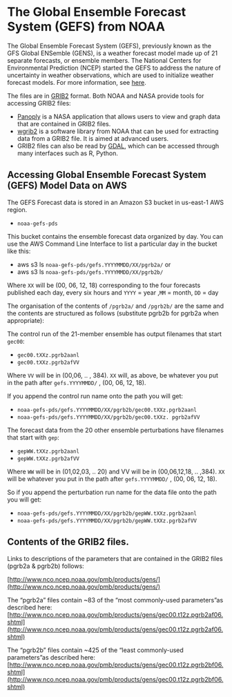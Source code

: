 # The Global Ensemble Forecast System (GEFS) from NOAA

The Global Ensemble Forecast System (GEFS), previously known as the GFS Global ENSemble (GENS), is a weather forecast model made up of 21 separate forecasts, or ensemble members. The National Centers for Environmental Prediction (NCEP) started the GEFS to address the nature of uncertainty in weather observations, which are used to initialize weather forecast models. For more information, see [here](https://www.ncei.noaa.gov/products/weather-climate-models/global-ensemble-forecast).

The files are in [GRIB2](http://www.nco.ncep.noaa.gov/pmb/docs/grib2/grib2_doc/) format. Both NOAA and NASA provide tools for accessing GRIB2 files:

 - [Panoply](https://www.giss.nasa.gov/tools/panoply/) is a NASA application that allows users to view and graph data that are contained in GRIB2 files.
 - [wgrib2](http://www.cpc.ncep.noaa.gov/products/wesley/wgrib2/) is a software library from NOAA that can be used for extracting data from a GRIB2 file. It is aimed at advanced users.
 - GRIB2 files can also be read by [GDAL](https://gdal.org/drivers/raster/grib.html), which can be accessed through many interfaces such as R, Python.


## Accessing Global Ensemble Forecast System (GEFS) Model Data on AWS
The GEFS Forecast data is stored in an Amazon S3 bucket in us-east-1 AWS region.

 - `noaa-gefs-pds`

This bucket contains the ensemble forecast data organized by day.
You can use the AWS Command Line Interface to list a particular day in the bucket like this:
 - aws s3 ls `noaa-gefs-pds/gefs.YYYYMMDD/XX/pgrb2a/`
or
 - aws s3 ls `noaa-gefs-pds/gefs.YYYYMMDD/XX/pgrb2b/`

Where `XX`  will be (00, 06, 12, 18) corresponding to the four forecasts published each day, every six hours and `YYYY` = year ,`MM` = month, `DD` = day

The organisation of the contents of `/pgrb2a/` and `/pgrb2b/` are the same and the contents are structured as follows (substitute pgrb2b for pgrb2a when appropriate):

The control run of the 21-member ensemble has output filenames that start  `gec00`:
 - `gec00.tXXz.pgrb2aanl`
 - `gec00.tXXz.pgrb2afVV`

Where `VV` will be in (00,06, .. , 384). `XX` will, as above,   be whatever you put in the path after `gefs.YYYYMMDD/` , (00, 06, 12, 18).

If you append the control run name onto the path you will get:
 - `noaa-gefs-pds/gefs.YYYYMMDD/XX/pgrb2b/gec00.tXXz.pgrb2aanl`
 - `noaa-gefs-pds/gefs.YYYYMMDD/XX/pgrb2b/gec00.tXXz. pgrb2afVV`

The forecast data from the 20 other ensemble perturbations have filenames that start  with `gep`:
 - `gepWW.tXXz.pgrb2aanl`
 - `gepWW.tXXz.pgrb2afVV`

Where `WW` will be in (01,02,03, .. 20) and VV will be in (00,06,12,18, .. ,384). `XX` will  be whatever you put in the path after `gefs.YYYYMMDD/` , (00, 06, 12, 18).

So if you append the perturbation run name for the data file onto the path you will get:
 - `noaa-gefs-pds/gefs.YYYYMMDD/XX/pgrb2b/gepWW.tXXz.pgrb2aanl`
 - `noaa-gefs-pds/gefs.YYYYMMDD/XX/pgrb2b/gepWW.tXXz.pgrb2afVV`

## Contents of the GRIB2 files.

Links to descriptions of the parameters that are contained in the GRIB2 files (pgrb2a & pgrb2b) follows:

[http://www.nco.ncep.noaa.gov/pmb/products/gens/](http://www.nco.ncep.noaa.gov/pmb/products/gens/)

The “pgrb2a” files contain ~83 of the “most commonly-used parameters”as described here:
[http://www.nco.ncep.noaa.gov/pmb/products/gens/gec00.t12z.pgrb2af06.shtml](http://www.nco.ncep.noaa.gov/pmb/products/gens/gec00.t12z.pgrb2af06.shtml)

The “pgrb2b” files contain ~425 of the “least commonly-used parameters”as described here:
[http://www.nco.ncep.noaa.gov/pmb/products/gens/gec00.t12z.pgrb2bf06.shtml](http://www.nco.ncep.noaa.gov/pmb/products/gens/gec00.t12z.pgrb2bf06.shtml)


